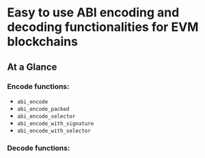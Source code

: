# Easy to use ABI encoding and decoding functionalities for EVM blockchains

## At a Glance

### Encode functions:

- `abi_encode`
- `abi_encode_packed`
- `abi_encode_selector`
- `abi_encode_with_signature`
- `abi_encode_with_selector`

### Decode functions:


